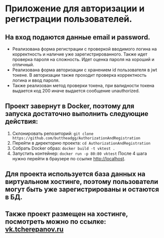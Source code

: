 # **Приложение для авторизации и регистрации пользователей.**
## На вход подаются данные email и password.
- Реализована форма регистрации с проверкой вводимого логина на корректность и наличие уже зарегистрированного. Также идет проверка пароля на сложность. Идет оценка пароля на хороший и отличный.
- Реализована форма авторизации с хранением id пользователя в jwt токене. В авторизации также проходит проверка корректность логина и ввод пароля.
- Также реализован метод проверки токена, при валидности токена выдается код 200 иначе выдается сообщение unauthorized.

## Проект завернут в Docker, поэтому для запуска достаточно выполнить следующие действия:

1. Склонировать репозиторий: `git clone https://github.com/buttheadgg/AuthorizationAndRegistration`
2. Перейти в директорию проекта: `cd AuthorizationAndRegistration`
3. Собрать Docker образ: `docker build -t vktest .`
4. Запустить контейнер: `docker run -p 80:80 vktest`
После 4 шага нужно перейти в браузере по ссылке [http://localhost](http://localhost).

## Для проекта используется база данных на виртуальном хостинге, поэтому пользователи могут быть уже зарегистрированы и остаются в БД.

## Также проект размещен на хостинге, посмотреть можно по ссылке: [vk.tcherepanov.ru]( https://vk.tcherepanov.ru)
